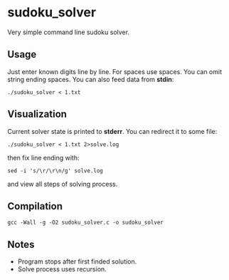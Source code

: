 # sudoku_solver
Very simple command line sudoku solver.

## Usage
Just enter known digits line by line. For spaces use spaces. You can omit string ending spaces.
You can also feed data from **stdin**:

    ./sudoku_solver < 1.txt

## Visualization
Current solver state is printed to **stderr**. You can redirect it to some file:

    ./sudoku_solver < 1.txt 2>solve.log
    
then fix line ending with:

    sed -i 's/\r/\r\n/g' solve.log
    
and view all steps of solving process.

## Compilation
    gcc -Wall -g -O2 sudoku_solver.c -o sudoku_solver

## Notes
- Program stops after first finded solution.
- Solve process uses recursion.
